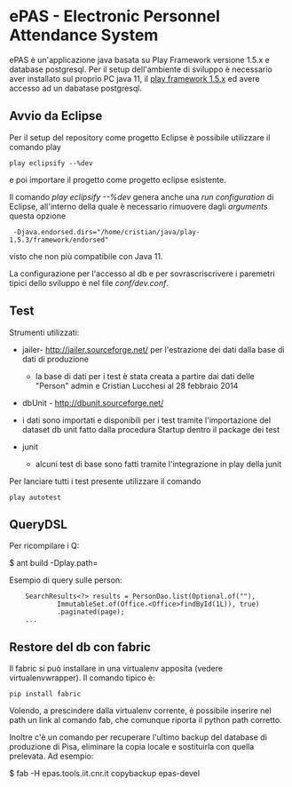 ePAS - Electronic Personnel Attendance System
==============================================

ePAS è un'applicazione java basata su Play Framework versione 1.5.x e 
database postgresql.
Per il setup dell'ambiente di sviluppo è necessario aver installato sul 
proprio PC java 11, il [play framework 1.5.x](https://www.playframework.com/documentation/1.5.x/install)
ed avere accesso ad un dabatase postgresql.

Avvio da Eclipse
----------------

Per il setup del repository come progetto Eclipse è possibile 
utilizzare il comando play

```
play eclipsify --%dev
```

e poi importare il progetto come progetto eclipse esistente.

Il comando _play eclipsify --%dev_ genera anche una _run configuration_ di Eclipse,
all'interno della quale è necessario rimuovere dagli _arguments_ questa opzione
```
 -Djava.endorsed.dirs="/home/cristian/java/play-1.5.3/framework/endorsed"
```
visto che non più compatibile con Java 11.

La configurazione per l'accesso al db e per sovrascriscrivere i paremetri tipici
dello sviluppo è nel file _conf/dev.conf_.

Test
----

Strumenti utilizzati:
 - jailer- http://jailer.sourceforge.net/ per l'estrazione dei dati dalla base di dati di produzione
   - la base di dati per i test è stata creata a partire dai dati delle "Person" admin e Cristian Lucchesi al 28 febbraio 2014

 - dbUnit - http://dbunit.sourceforge.net/
  - i dati sono importati e disponibili per i test tramite l'importazione del dataset db unit fatto dalla procedura Startup dentro il
    package dei test

 - junit
   - alcuni test di base sono fatti tramite l'integrazione in play della junit

Per lanciare tutti i test presente utilizzare il comando
```
play autotest
```

QueryDSL
--------
Per ricompilare i Q<model>:

$ ant build -Dplay.path=<il-path-del-play>

Esempio di query sulle person:

        SearchResults<?> results = PersonDao.list(Optional.of(""),
                ImmutableSet.of(Office.<Office>findById(1L)), true)
                .paginated(page);
        ...


Restore del db con fabric
------------------------

Il fabric si può installare in una virtualenv apposita (vedere virtualenvwrapper). 
Il comando tipico è:

	pip install fabric

Volendo, a prescindere dalla virtualenv corrente, è possibile inserire nel path
un link al comando fab, che comunque riporta il python path corretto.

Inoltre c'è un comando per recuperare l'ultimo backup del database di
produzione di Pisa, eliminare la copia locale e sostituirla con quella prelevata.
Ad esempio:

 $ fab -H epas.tools.iit.cnr.it copybackup epas-devel
